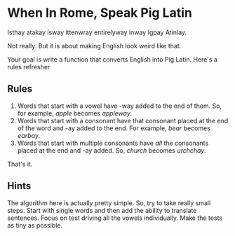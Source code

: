 # When In Rome, Speak Pig Latin

Isthay atakay isway ittenwray entirelyway inway Igpay Atinlay.

Not really.  But it is about making English look weird like that.

Your goal is write a function that converts English into Pig Latin.  Here's a rules refresher

## Rules

  1) Words that start with a vowel have -way added to the end of them.  So, for example, _apple_ becomes _appleway_.
  2) Words that start with a consonant have that consonant placed at the end of the word and -ay added to the end.  For example, _bear_ becomes _earbay_.
  3) Words that start with multiple consonants have *all* the consonants placed at the end and -ay added.  So, _church_ becomes _urchchay_.

That's it.

## Hints

The algorithm here is actually pretty simple.  So, try to take really small steps.  Start with single words and then add the ability to translate sentences. Focus on test driving all the vowels individually.  Make the tests as tiny as possible.
